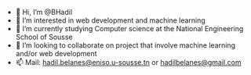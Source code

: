 - 👋 Hi, I’m @BHadil
- 👀 I’m interested in web development and machine learning
- 🌱 I’m currently studying Computer science at the National Engineering School of Sousse
- 💞️ I’m looking to collaborate on project that involve machine learning and/or web development 
- 📫 Mail: hadil.belanes@eniso.u-sousse.tn or hadilbelanes@gmail.com

<!---
BHadil/BHadil is a ✨ special ✨ repository because its `README.md` (this file) appears on your GitHub profile.
You can click the Preview link to take a look at your changes.
--->
